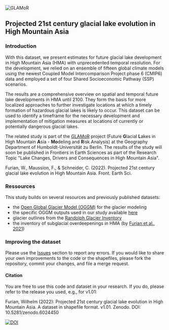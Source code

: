 ![GLAMoR](https://cryo-tools.org/wp-content/uploads/2020/07/GLAMoR-LOGO-400px.png)
## Projected 21st century glacial lake evolution in High Mountain Asia
### Introduction
With this dataset, we present estimates for future glacial lake development 
in High Mountain Asia (HMA) with unprecedented temporal resolution. 
For the development, we relied on an ensemble of fifteen global climate models 
using the newest Coupled Model Intercomparison Project phase 6 (CMIP6) data 
and employed a set of four Shared Socioeconomic Pathway (SSP) scenarios. 

The results are a comprehensive overview on spatial and temporal 
future lake developments in HMA until 2100. They form the basis for 
more localized approaches to further investigate locations 
at which a timely formation of hazardous glacial lakes is likely to occur. 
This dataset can be used to identify a timeframe for the 
necessary development and implementation of mitigation measures at locations
of currently or potentially dangerous glacial lakes. 

The related study is part of the [GLAMoR](https://hu.berlin/glamor) project 
(Future **G**lacial **L**akes in High Mountain **A**sia -
**Mo**deling and **R**isk Analysis) at the Geography Department of 
Humboldt-Universität zu Berlin. The results of the study will soon be published in 
Frontiers in Earth Sciences as part of the Research Topic 
"Lake Changes, Drivers and Consequences in High Mountain Asia".

Furian, W., Maussion, F., & Schneider, C. (2022). 
Projected 21st century glacial lake evolution in High Mountain Asia. 
Front. Earth Sci.

### Ressources
This study builds on several resources and previously published datasets:

- the [Open Global Glacier Model (OGGM)](https.//oggm.org) for the glacier modeling
- the specific OGGM outputs used in our study available [here](https://cluster.klima.uni-bremen.de/~fmaussion/lt_archive/run_hma_hr_cmip6_v1)
- glacier outlines from the [Randolph Glacier Inventory](https://doi.org/10.7265/N5-RGI-60)
- the inventory of subglacial overdeepenings in HMA (by [Furian et al., 2021](https://doi.org/10.1017/jog.2021.18))

### Improving the dataset
Please use the [Issues](https://github.com/cryotools/glacial-lake-evolution/issues)
section to report any errors. If you would like to share your own improvements to the 
code or the shapefiles, please fork the repository, commit your changes, 
and file a merge request.

#### Citation
You are free to use this code and dataset in your research. 
If you do, please refer to the release you used, e.g., for v1.01:

Furian, Wilhelm (2022): Projected 21st century glacial lake evolution 
in High Mountain Asia. A dataset in shapefile format. v1.01. Zenodo. DOI: 10.5281/zenodo.6024450

[![DOI](https://zenodo.org/badge/457083839.svg)](https://zenodo.org/badge/latestdoi/457083839)

